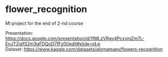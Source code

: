 # flower_recognition
Ml project for the end of 2-nd course



Presentation: https://docs.google.com/presentation/d/1fMLzVRgv4PcxvmZm7L-EnJTZqjfS2m3qFDQoD7fFz0I/edit#slide=id.p \
Dataset: https://www.kaggle.com/datasets/alxmamaev/flowers-recognition
